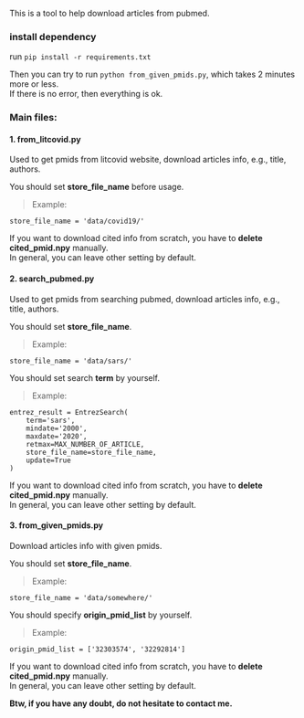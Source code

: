 This is a tool to help download articles from pubmed.

### install dependency
run `pip install -r requirements.txt`

Then you can try to run `python from_given_pmids.py`, which takes 2 minutes more or less.  
If there is no error, then everything is ok.

### Main files:
#### 1. from_litcovid.py

Used to get pmids from litcovid website, download articles info, e.g., title, authors.    

You should set **store_file_name** before usage. 
>Example: 

`store_file_name = 'data/covid19/'`  

If you want to download cited info from scratch, you have to **delete cited_pmid.npy** manually.  
In general, you can leave other setting by default.

#### 2. search_pubmed.py
Used to get pmids from searching pubmed, download articles info, e.g., title, authors.  

You should set **store_file_name**. 
>Example: 

`store_file_name = 'data/sars/'`  

You should set search **term** by yourself. 
>Example:  
````
entrez_result = EntrezSearch(
    term='sars',
    mindate='2000',
    maxdate='2020',
    retmax=MAX_NUMBER_OF_ARTICLE,
    store_file_name=store_file_name,
    update=True
)
````
If you want to download cited info from scratch, you have to **delete cited_pmid.npy** manually.  
In general, you can leave other setting by default.

#### 3. from_given_pmids.py

Download articles info with given pmids.

You should set **store_file_name**. 
>Example: 

`store_file_name = 'data/somewhere/'` 

You should specify **origin_pmid_list** by yourself. 
>Example:  

`origin_pmid_list = ['32303574', '32292814']`

If you want to download cited info from scratch, you have to **delete cited_pmid.npy** manually.  
In general, you can leave other setting by default.



**Btw, if you have any doubt, do not hesitate to contact me.**


